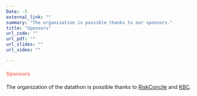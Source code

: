 ```yaml
---
Date: -5
external_link: ""
summary: "The organization is possible thanks to our sponsors."
title: "Sponsors"
url_code: ""
url_pdf: ""
url_slides: ""
url_video: ""

---
```


<h4 style="color: #F88379">Sponsors </h4>

The organization of the datathon is possible thanks to [RiskConcile](https://www.riskconcile.com/) and [KBC](https://www.kbc.be/).